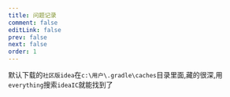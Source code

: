 ```yaml
---
title: 问题记录
comment: false
editLink: false
prev: false
next: false
order: 1
---
```


默认下载的`社区版idea`在`c:\用户\.gradle\caches`目录里面,藏的很深,用`everything`搜索`ideaIC`就能找到了
<script setup lang="ts">
const images = [{src:'https://cdn.jsdelivr.net/gh/hhypygy/images@master/20240102/image.3tj6i9vmxt40.png',alt:''}]

</script>

<ImageRenderer :value="images" width="500" height="200"/>
